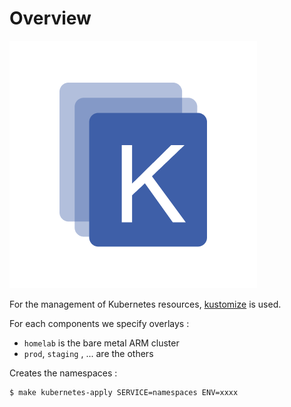 # Overview

![Kustomize](kustomize.png)

For the management of Kubernetes resources, [kustomize](https://kustomize.io/) is used.

For each components we specify overlays :

* `homelab` is the bare metal ARM cluster
* `prod`, `staging` , ... are the others

Creates the namespaces :

```bash
$ make kubernetes-apply SERVICE=namespaces ENV=xxxx
```
